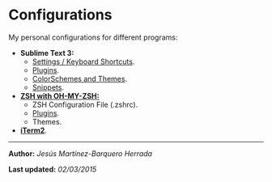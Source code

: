# Configurations
My personal configurations for different programs:
- **Sublime Text 3:**
  + [Settings / Keyboard Shortcuts](https://github.com/JesusMtnez/configs/tree/master/Sublime%20Text%203/Settings-Keys).
  + [Plugins](https://github.com/JesusMtnez/configs/tree/master/Sublime%20Text%203/Plugins).
  + [ColorSchemes and Themes](https://github.com/JesusMtnez/configs/tree/master/Sublime%20Text%203/ColorSchemes-Themes).
  + [Snippets](https://github.com/JesusMtnez/configs/tree/master/Sublime%20Text%203/Snippets).
- [**ZSH with OH-MY-ZSH:**](https://github.com/JesusMtnez/configs/tree/master/zsh)
  + ZSH Configuration File (.zshrc).
  + [Plugins](https://github.com/JesusMtnez/configs/tree/master/zsh#plugins).
  + Themes.
- [**iTerm2**](https://github.com/JesusMtnez/configs/tree/master/iTerm2).


---
**Author:** *Jesús Martínez-Barquero Herrada*

**Last updated:** _02/03/2015_
